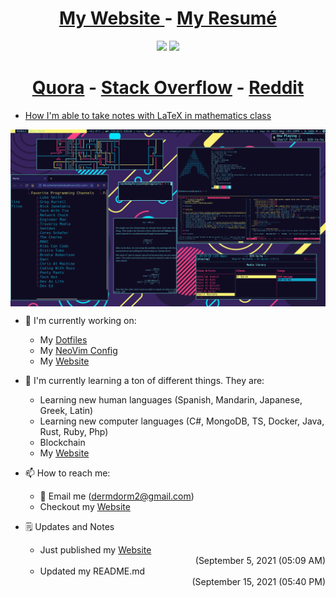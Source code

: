 <div align="center">
  <h1>
      <span style=""> 
        <a href="https://damrah.netlify.app"> My Website </a> - <a href="https://damrah.netlify.app/about/"> My Resumé </a>
      </span>
  </h1>
</div>

<p align="center">
  <img src="https://github-readme-stats.vercel.app/api?username=SingularisArt&show_icons=true&hide_border=true&count_private=true&theme=tokyonight&include_all_commits=true", width="400"/>
  <img src="https://github-readme-stats.vercel.app/api/top-langs/?username=SingularisArt&layout=compact&theme=tokyonight&hide_border=true", width="325"/> <br>
</p>

<div align="center">
  <h1>
      <span style=""> 
        <a href="https://www.quora.com/profile/SingularisArt?q=SingularisArt">Quora</a> - <a href="https://stackoverflow.com/users/16841521/hashem-a-damrah">Stack Overflow</a> - <a href="https://www.reddit.com/user/Desperate_Party_9259">Reddit</a>
      </span>
  </h1>
</div>

<!-- BLOG-POST-LIST:START -->
- [How I'm able to take notes with LaTeX in mathematics class](https://damrah.netlify.app/how-im-able-to-take-notes-with-latex-in-mathematics-class/)
<!-- BLOG-POST-LIST:END -->

<p align="center">
  <img width="700" align='center' src="desktop.png"></a>
</p>

- 🔭 I'm currently working on:
  - My [Dotfiles](https://github.com/SingularisArt/Singularis)
  - My [NeoVim Config](https://github.com/SingularisArt/Death.NeoVim)
  - My [Website](https://damrah.netlify.app)

- 🌱 I'm currently learning a ton of different things. They are:
  - Learning new human languages (Spanish, Mandarin, Japanese, Greek, Latin)
  - Learning new computer languages (C#, MongoDB, TS, Docker, Java, Rust, Ruby, Php)
  - Blockchain
  - My [Website](https://damrah.netlify.app)

- 📫 How to reach me:
  - 📧 Email me (dermdorm2@gmail.com)
  - Checkout my [Website](https://damrah.netlify.app)

- 🗒️ Updates and Notes
  - Just published my [Website](https://damrah.netlify.app) <div align="right">(September 5, 2021 (05:09 AM)</div>
  - Updated my README.md <div align="right">(September 15, 2021 (05:40 PM)</div>
